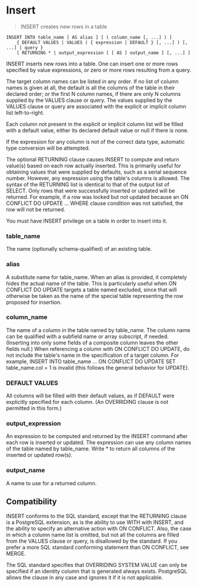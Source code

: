 # Insert

> INSERT creates new rows in a table

```
INSERT INTO table_name [ AS alias ] [ ( column_name [, ...] ) ]
    { DEFAULT VALUES | VALUES ( { expression | DEFAULT } [, ...] ) [, ...] | query }
    [ RETURNING * | output_expression [ [ AS ] output_name ] [, ...] ]
```

INSERT inserts new rows into a table. One can insert one or more rows specified by value expressions, or zero or more rows resulting from a query.

The target column names can be listed in any order. If no list of column names is given at all, the default is all the columns of the table in their declared order; or the first N column names, if there are only N columns supplied by the VALUES clause or query. The values supplied by the VALUES clause or query are associated with the explicit or implicit column list left-to-right.

Each column not present in the explicit or implicit column list will be filled with a default value, either its declared default value or null if there is none.

If the expression for any column is not of the correct data type, automatic type conversion will be attempted.

The optional RETURNING clause causes INSERT to compute and return value(s) based on each row actually inserted. This is primarily useful for obtaining values that were supplied by defaults, such as a serial sequence number. However, any expression using the table's columns is allowed. The syntax of the RETURNING list is identical to that of the output list of SELECT. Only rows that were successfully inserted or updated will be returned. For example, if a row was locked but not updated because an ON CONFLICT DO UPDATE ... WHERE clause condition was not satisfied, the row will not be returned.

You must have INSERT privilege on a table in order to insert into it. 

### table_name
The name (optionally schema-qualified) of an existing table.

### alias
A substitute name for table_name. When an alias is provided, it completely hides the actual name of the table. This is particularly useful when ON CONFLICT DO UPDATE targets a table named excluded, since that will otherwise be taken as the name of the special table representing the row proposed for insertion.

### column_name
The name of a column in the table named by table_name. The column name can be qualified with a subfield name or array subscript, if needed. (Inserting into only some fields of a composite column leaves the other fields null.) When referencing a column with ON CONFLICT DO UPDATE, do not include the table's name in the specification of a target column. For example, INSERT INTO table_name ... ON CONFLICT DO UPDATE SET table_name.col = 1 is invalid (this follows the general behavior for UPDATE).

### DEFAULT VALUES
All columns will be filled with their default values, as if DEFAULT were explicitly specified for each column. (An OVERRIDING clause is not permitted in this form.)

### output_expression

An expression to be computed and returned by the INSERT command after each row is inserted or updated. The expression can use any column names of the table named by table_name. Write * to return all columns of the inserted or updated row(s).

### output_name

A name to use for a returned column.

## Compatibility

INSERT conforms to the SQL standard, except that the RETURNING clause is a PostgreSQL extension, as is the ability to use WITH with INSERT, and the ability to specify an alternative action with ON CONFLICT. Also, the case in which a column name list is omitted, but not all the columns are filled from the VALUES clause or query, is disallowed by the standard. If you prefer a more SQL standard conforming statement than ON CONFLICT, see MERGE.

The SQL standard specifies that OVERRIDING SYSTEM VALUE can only be specified if an identity column that is generated always exists. PostgreSQL allows the clause in any case and ignores it if it is not applicable.